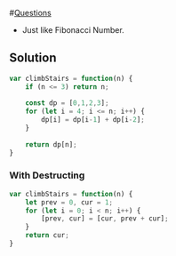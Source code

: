 #[Questions](https://leetcode.com/problems/climbing-stairs/submissions/)

- Just like Fibonacci Number.

## Solution
```js
var climbStairs = function(n) {
    if (n <= 3) return n;
    
    const dp = [0,1,2,3];
    for (let i = 4; i <= n; i++) {
        dp[i] = dp[i-1] + dp[i-2];
    }
    
    return dp[n];
}
```

### With Destructing
```js
var climbStairs = function(n) {
    let prev = 0, cur = 1;
    for (let i = 0; i < n; i++) {
        [prev, cur] = [cur, prev + cur];
    }
    return cur;
}
```
